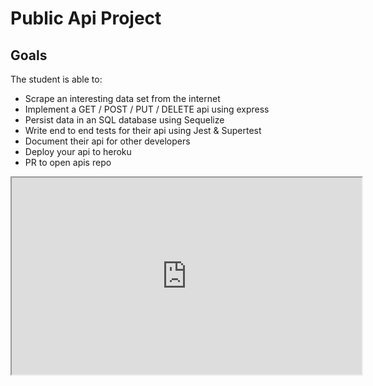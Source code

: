# Public Api Project

## Goals

The student is able to:

- Scrape an interesting data set from the internet
- Implement a GET / POST / PUT / DELETE api using express
- Persist data in an SQL database using Sequelize
- Write end to end tests for their api using Jest & Supertest
- Document their api for other developers
- Deploy your api to heroku
- PR to open apis repo

<iframe width="560" height="315" src='https://dbdiagram.io/embed/5ffec5bf80d742080a362424'> </iframe>
